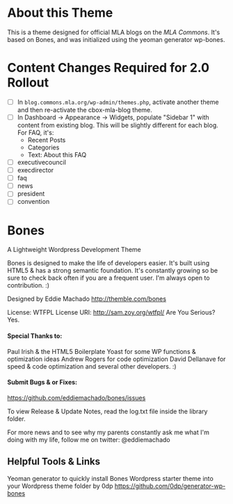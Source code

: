
# About this Theme
This is a theme designed for official MLA blogs on the _MLA Commons_. It's based on Bones, and was initialized using the yeoman generator wp-bones.  

# Content Changes Required for 2.0 Rollout

 * [ ] In `blog.commons.mla.org/wp-admin/themes.php`, activate another theme and then re-activate the cbox-mla-blog theme.  
 * [ ] In Dashboard -> Appearance -> Widgets, populate "Sidebar 1" with content from existing blog. This will be slightly different for each blog. For FAQ, it's: 
   - Recent Posts
   - Categories
   - Text: About this FAQ
 * [ ] executivecouncil
 * [ ] execdirector
 * [ ] faq
 * [ ] news
 * [ ] president
 * [ ] convention

# Bones
A Lightweight Wordpress Development Theme

Bones is designed to make the life of developers easier. It's built
using HTML5 & has a strong semantic foundation.
It's constantly growing so be sure to check back often if you are a
frequent user. I'm always open to contribution. :)

Designed by Eddie Machado
http://themble.com/bones

License: WTFPL
License URI: http://sam.zoy.org/wtfpl/
Are You Serious? Yes.

#### Special Thanks to:
Paul Irish & the HTML5 Boilerplate
Yoast for some WP functions & optimization ideas
Andrew Rogers for code optimization
David Dellanave for speed & code optimization
and several other developers. :)

#### Submit Bugs & or Fixes:
https://github.com/eddiemachado/bones/issues

To view Release & Update Notes, read the log.txt file inside
the library folder.

For more news and to see why my parents constantly ask me what I'm
doing with my life, follow me on twitter: @eddiemachado

## Helpful Tools & Links

Yeoman generator to quickly install Bones Wordpress starter theme into your Wordpress theme folder
by 0dp
https://github.com/0dp/generator-wp-bones


